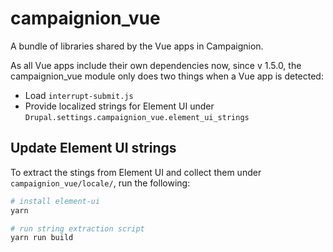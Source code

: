 # campaignion_vue

A bundle of libraries shared by the Vue apps in Campaignion.

As all Vue apps include their own dependencies now, since v 1.5.0, the campaignion_vue module only does two things when a Vue app is detected:

- Load `interrupt-submit.js`
- Provide localized strings for Element UI under `Drupal.settings.campaignion_vue.element_ui_strings`

## Update Element UI strings

To extract the stings from Element UI and collect them under `campaignion_vue/locale/`, run the following:

```bash
# install element-ui
yarn

# run string extraction script
yarn run build
```
